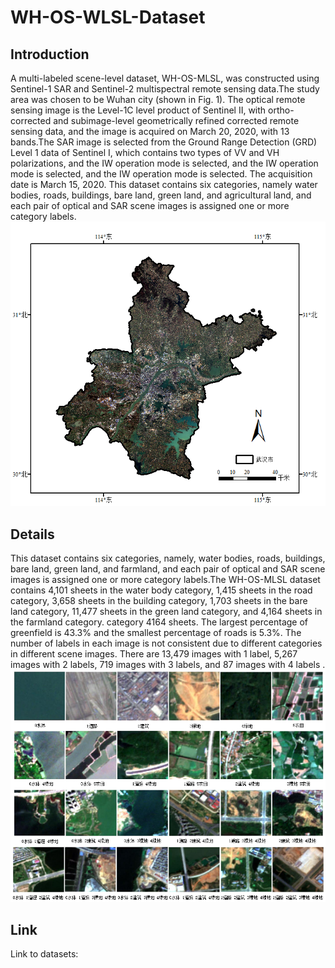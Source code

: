 # WH-OS-WLSL-Dataset
## Introduction
A multi-labeled scene-level dataset, WH-OS-MLSL, was constructed using Sentinel-1 SAR and Sentinel-2 multispectral remote sensing data.The study area was chosen to be Wuhan city (shown in Fig. 1). The optical remote sensing image is the Level-1C level product of Sentinel II, with ortho-corrected and subimage-level geometrically refined corrected remote sensing data, and the image is acquired on March 20, 2020, with 13 bands.The SAR image is selected from the Ground Range Detection (GRD) Level 1 data of Sentinel I, which contains two types of VV and VH polarizations, and the IW operation mode is selected, and the IW operation mode is selected, and the IW operation mode is selected. The acquisition date is March 15, 2020. This dataset contains six categories, namely water bodies, roads, buildings, bare land, green land, and agricultural land, and each pair of optical and SAR scene images is assigned one or more category labels.  
![research area](https://github.com/CUGEarthSpy/WH-OS-WLSL-Dataset/blob/main/1.png)
## Details
This dataset contains six categories, namely, water bodies, roads, buildings, bare land, green land, and farmland, and each pair of optical and SAR scene images is assigned one or more category labels.The WH-OS-MLSL dataset contains 4,101 sheets in the water body category, 1,415 sheets in the road category, 3,658 sheets in the building category, 1,703 sheets in the bare land category, 11,477 sheets in the green land category, and 4,164 sheets in the farmland category. category 4164 sheets. The largest percentage of greenfield is 43.3% and the smallest percentage of roads is 5.3%. The number of labels in each image is not consistent due to different categories in different scene images. There are 13,479 images with 1 label, 5,267 images with 2 labels, 719 images with 3 labels, and 87 images with 4 labels .
![research area](https://github.com/CUGEarthSpy/WH-OS-WLSL-Dataset/blob/main/2.png)
## Link
Link to datasets:
